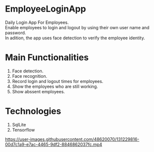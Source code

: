 # EmployeeLoginApp
Daily Login App For Employees.<br>
  Enable employees to login and logout by using their own user name and password.<br>  In adition, the app uses face detection to verify the employee identity.


# Main Functionalities
1. Face detection.
2. Face recognition.
3. Record login and logout times for employees.
4. Show the employees who are still working.
5. Show abssent employees.

# Technologies
1. SqlLite
2. Tensorflow





https://user-images.githubusercontent.com/48620070/131229816-00d7c1a9-e7ac-4465-9df2-8846862037fc.mp4


